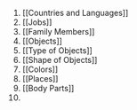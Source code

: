 1. [[Countries and Languages]]
2. [[Jobs]]
3. [[Family Members]]
4. [[Objects]]
5. [[Type of Objects]]
6. [[Shape of Objects]]
7. [[Colors]]
8. [[Places]]
9. [[Body Parts]]
10. 